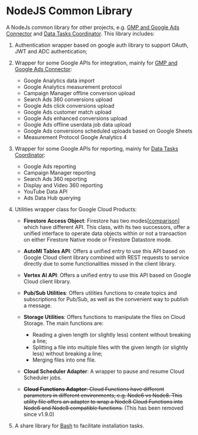 # NodeJS Common Library

<!--* freshness: { owner: 'lushu' reviewed: '2022-04-07' } *-->

A NodeJs common library for other projects, e.g. [GMP and Google Ads Connector]
and [Data Tasks Coordinator]. This library includes:

1. Authentication wrapper based on google auth library to support OAuth, JWT and
   ADC authentication;

1. Wrapper for some Google APIs for integration, mainly
   for [GMP and Google Ads Connector]:

   - Google Analytics data import
   - Google Analytics measurement protocol
   - Campaign Manager offline conversion upload
   - Search Ads 360 conversions upload
   - Google Ads click conversions upload
   - Google Ads customer match upload
   - Google Ads enhanced conversions upload
   - Google Ads offline userdata job data upload
   - Google Ads conversions scheduled uploads based on Google Sheets
   - Measurement Protocol Google Analytics 4

2. Wrapper for some Google APIs for reporting, mainly
   for [Data Tasks Coordinator]:

   - Google Ads reporting
   - Campaign Manager reporting
   - Search Ads 360 reporting
   - Display and Video 360 reporting
   - YouTube Data API
   - Ads Data Hub querying

3. Utilities wrapper class for Google Cloud Products:

   - **Firestore Access Object**: Firestore has two modes[[comparison]] which
     have different API. This class, with its two successors, offer a unified
     interface to operate data objects within or not a transaction on either
     Firestore Native mode or Firestore Datastore mode.

   - **AutoMl Tables API**: Offers a unified entry to use this API based on
     Google Cloud client library combined with REST requests to service
     directly due to some functionalities missed in the client library.

   - **Vertex AI API**: Offers a unified entry to use this API based on Google
     Cloud client library.

   - **Pub/Sub Utilities**: Offers utilities functions to create topics and
     subscriptions for Pub/Sub, as well as the convenient way to publish a
     message.

   - **Storage Utilities**: Offers functions to manipulate the files on Cloud
     Storage. The main functions are:

     - Reading a given length (or slightly less) content without breaking a
       line;
     - Splitting a file into multiple files with the given length (or
       slightly less) without breaking a line;
     - Merging files into one file.

   - **Cloud Scheduler Adapter**: A wrapper to pause and resume Cloud Scheduler
     jobs.

   - ~~**Cloud Functions Adapter**: Cloud Functions have different parameters in
     different environments, e.g. Node6 vs Node8. This utility file offers
     an adapter to wrap a Node8 Cloud Functions into Node6 and Node8 compatible
     functions.~~ (This has been removed since v1.9.0)

4. A share library for [Bash] to facilitate installation tasks.

[gmp and google ads connector]: https://github.com/GoogleCloudPlatform/cloud-for-marketing/tree/master/marketing-analytics/activation/gmp-googleads-connector
[data tasks coordinator]: https://github.com/GoogleCloudPlatform/cloud-for-marketing/tree/master/marketing-analytics/activation/data-tasks-coordinator
[comparison]: https://cloud.google.com/datastore/docs/firestore-or-datastore
[bash]: https://www.gnu.org/software/bash/
